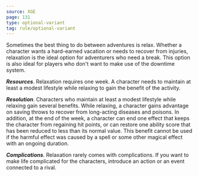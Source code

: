 ```yaml
---
source: XGE
page: 131
type: optional-variant
tag: rule/optional-variant
---
```


Sometimes the best thing to do between adventures is relax. Whether a character wants a hard-earned vacation or needs to recover from injuries, relaxation is the ideal option for adventurers who need a break. This option is also ideal for players who don't want to make use of the downtime system.

**_Resources_**. Relaxation requires one week. A character needs to maintain at least a modest lifestyle while relaxing to gain the benefit of the activity.

**_Resolution_**. Characters who maintain at least a modest lifestyle while relaxing gain several benefits. While relaxing, a character gains advantage on saving throws to recover from long-acting diseases and poisons. In addition, at the end of the week, a character can end one effect that keeps the character from regaining hit points, or can restore one ability score that has been reduced to less than its normal value. This benefit cannot be used if the harmful effect was caused by a spell or some other magical effect with an ongoing duration.

**_Complications_**. Relaxation rarely comes with complications. If you want to make life complicated for the characters, introduce an action or an event connected to a rival.


